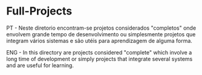 # Full-Projects

PT - Neste diretorio encontram-se projetos considerados "completos" onde envolvem grande tempo de desenvolvimento ou simplesmente projetos que integram vários sistemas e são utéis para aprendizagem de alguma forma.

ENG - In this directory are projects considered "complete" which involve a long time of development or simply projects that integrate several systems and are useful for learning.
